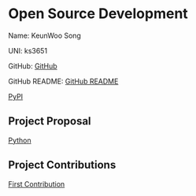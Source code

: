 # Open Source Development

Name: KeunWoo Song

UNI: ks3651

GitHub: [GitHub](https://github.com/kw9212)

GitHub README: [GitHub README](https://github.com/kw9212/kw9212/blob/main/README.md)

[PyPI](https://pypi.org/user/kw9212/)

## Project Proposal

[Python](../projects/python/notification.md)

## Project Contributions

[First Contribution](https://github.com/danthareja/contribute-to-open-source/pull/1808)
